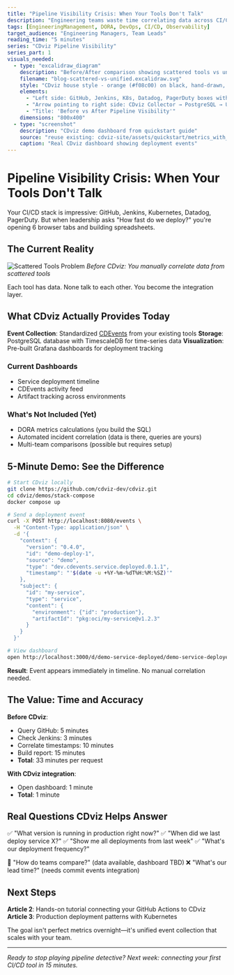 ```yaml
---
title: "Pipeline Visibility Crisis: When Your Tools Don't Talk"
description: "Engineering teams waste time correlating data across CI/CD tools. CDviz provides unified event collection and visualization for deployment tracking."
tags: [EngineeringManagement, DORA, DevOps, CI/CD, Observability]
target_audience: "Engineering Managers, Team Leads"
reading_time: "5 minutes"
series: "CDviz Pipeline Visibility"
series_part: 1
visuals_needed:
  - type: "excalidraw_diagram"
    description: "Before/After comparison showing scattered tools vs unified CDviz"
    filename: "blog-scattered-vs-unified.excalidraw.svg"
    style: "CDviz house style - orange (#f08c00) on black, hand-drawn, sketchy"
    elements:
      - "Left side: GitHub, Jenkins, K8s, Datadog, PagerDuty boxes with question marks"
      - "Arrow pointing to right side: CDviz Collector → PostgreSQL → Unified Dashboard"
      - "Title: 'Before vs After Pipeline Visibility'"
    dimensions: "800x400"
  - type: "screenshot"
    description: "CDviz demo dashboard from quickstart guide"
    source: "reuse existing: cdviz-site/assets/quickstart/metrics_with_deployment.png"
    caption: "Real CDviz dashboard showing deployment events"
---
```


# Pipeline Visibility Crisis: When Your Tools Don't Talk

Your CI/CD stack is impressive: GitHub, Jenkins, Kubernetes, Datadog, PagerDuty. But when leadership asks "How fast do we deploy?" you're opening 6 browser tabs and building spreadsheets.

## The Current Reality

![Scattered Tools Problem](blog-scattered-vs-unified.excalidraw.svg)
*Before CDviz: You manually correlate data from scattered tools*

Each tool has data. None talk to each other. You become the integration layer.

## What CDviz Actually Provides Today

**Event Collection**: Standardized [CDEvents](https://cdevents.dev/) from your existing tools
**Storage**: PostgreSQL database with TimescaleDB for time-series data
**Visualization**: Pre-built Grafana dashboards for deployment tracking

### Current Dashboards

- Service deployment timeline
- CDEvents activity feed
- Artifact tracking across environments

### What's Not Included (Yet)

- DORA metrics calculations (you build the SQL)
- Automated incident correlation (data is there, queries are yours)
- Multi-team comparisons (possible but requires setup)

## 5-Minute Demo: See the Difference

```bash
# Start CDviz locally
git clone https://github.com/cdviz-dev/cdviz.git
cd cdviz/demos/stack-compose
docker compose up

# Send a deployment event
curl -X POST http://localhost:8080/events \
  -H "Content-Type: application/json" \
  -d '{
    "context": {
      "version": "0.4.0",
      "id": "demo-deploy-1",
      "source": "demo",
      "type": "dev.cdevents.service.deployed.0.1.1",
      "timestamp": "'$(date -u +%Y-%m-%dT%H:%M:%SZ)'"
    },
    "subject": {
      "id": "my-service",
      "type": "service",
      "content": {
        "environment": {"id": "production"},
        "artifactId": "pkg:oci/my-service@v1.2.3"
      }
    }
  }'

# View dashboard
open http://localhost:3000/d/demo-service-deployed/demo-service-deployed
```

**Result**: Event appears immediately in timeline. No manual correlation needed.

## The Value: Time and Accuracy

**Before CDviz**:

- Query GitHub: 5 minutes
- Check Jenkins: 3 minutes
- Correlate timestamps: 10 minutes
- Build report: 15 minutes
- **Total**: 33 minutes per request

**With CDviz integration**:

- Open dashboard: 1 minute
- **Total**: 1 minute

## Real Questions CDviz Helps Answer

✅ "What version is running in production right now?"
✅ "When did we last deploy service X?"
✅ "Show me all deployments from last week"
✅ "What's our deployment frequency?"

🔄 "How do teams compare?" (data available, dashboard TBD)
❌ "What's our lead time?" (needs commit events integration)

## Next Steps

**Article 2**: Hands-on tutorial connecting your GitHub Actions to CDviz
**Article 3**: Production deployment patterns with Kubernetes

The goal isn't perfect metrics overnight—it's unified event collection that scales with your team.

---

*Ready to stop playing pipeline detective? Next week: connecting your first CI/CD tool in 15 minutes.*
